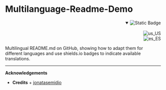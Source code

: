 # Multilanguage-Readme-Demo

<div align='right'>
    <details open>
        <summary ><img alt="Static Badge" src="https://img.shields.io/badge/Languages-brightgreen?style=social&logo=googletranslate&labelColor=%23151515&color=%230866FF"></summary>
        <br>
        <img alt="us_US" src="https://img.shields.io/badge/English.-brightgreen?style=flat-square&label=%F0%9F%87%BA%F0%9F%87%B2&labelColor=%23151515&color=%230866FF">
        <br>
        <img alt="es_ES" src="https://img.shields.io/badge/Spanish-brightgreen?style=flat-square&logo=70px&label=%F0%9F%87%AA%F0%9F%87%B8&labelColor=%23151515&color=%230866FF">
        <br>
    </details>
</div>

Multilingual README.md on GitHub, showing how to adapt them for different languages and use shields.io badges to indicate available translations.

---

**Acknowledgements**

- **Credits** + [jonatasemidio](https://github.com/jonatasemidio/multilanguage-readme-pattern/tree/master)
<!--
- **Special thanks to**
  - [jonatasemidio](https://github.com/jonatasemidio/multilanguage-readme-pattern/tree/master)
